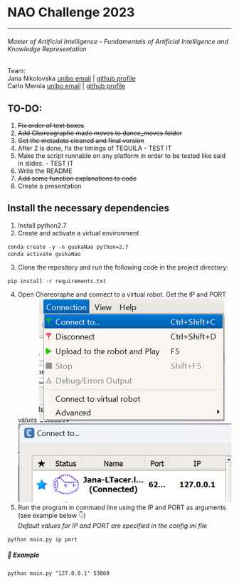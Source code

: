 # NAO Challenge 2023

---

###### _Master of Artificial Intelligence - Fundamentals of Artificial Intelligence and Knowledge Representation_

Team: <br/>
Jana Nikolovska [unibo email](jana.nikolovska@studio.unibo.it) 
| [github profile](https://github.com/jananikolovska)<br/>
Carlo Merola [unibo email](carlo.merola@studio.unibo.it) 
| [github profile](https://github.com/carlomerola)<br/>

## TO-DO:
1. ~~Fix order of text boxes~~
2. ~~Add Choreographe made moves to dance_moves folder~~
2. ~~Get the metadata cleaned and final version~~
2. After 2 is done, fix the timings of TEQUILA - TEST IT
3. Make the script runnable on any platform in order to be tested like said in slides. - TEST IT
4. Write the README
5. ~~Add some function explanations to code~~
6. Create a presentation

## Install the necessary dependencies
1. Install python2.7
2. Create and activate a virtual environment
```
conda create -y -n guskaNao python=2.7
conda activate guskaNao
```
3. Clone the repository and run the following code in the project directory:
```
pip install -r requirements.txt
```
4. Open Choreoraphe and connect to a virtual robot. Get the IP and PORT values
![img1](meta_data/ConnectVirtualRobot.png)
![img2](meta_data/FindIPPORT.png)
5. Run the program in command line using the IP and PORT as arguments (see example below 👇)<br/>
_Default values for IP and PORT are specified in the config.ini file_
```
python main.py ip port
```
##### 📌 Example
```
python main.py "127.0.0.1" 53860
```

